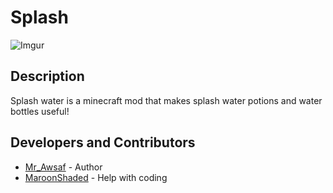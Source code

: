 # Splash
![Imgur](https://i.imgur.com/NxRl8M8.png)

## Description
 Splash water is a minecraft mod that makes splash water potions and water bottles useful!

## Developers and Contributors
- [Mr_Awsaf](https://www.curseforge.com/members/mr_awsaf/projects) - Author
- [MaroonShaded](https://www.curseforge.com/members/maroonshaded)  - Help with coding